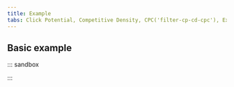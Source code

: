 ```yaml
---
title: Example
tabs: Click Potential, Competitive Density, CPC('filter-cp-cd-cpc'), Example('filter-cp-cd-cpc-code')
---
```


## Basic example

::: sandbox

<script lang="tsx">
import React, { useState } from 'react';
import Dropdown from '@semcore/ui/dropdown';
import { Flex } from '@semcore/ui/flex-box';
import Button from '@semcore/ui/button';
import { FilterTrigger } from '@semcore/ui/base-trigger';
import NeighborLocation from '@semcore/ui/neighbor-location';
import InputNumber from '@semcore/ui/input-number';
import { Text } from '@semcore/ui/typography';

const InputRange = ({ value: valueState, changeValue, ariaLabelledby, ...other }) => {
  const minRange = 1;
  const maxRange = 8;
  let revertValues = false;

  const handleChange = (key) => (value) => {
    if (revertValues) {
      revertValues = false;
    } else {
      valueState[key] = value;
      changeValue({ ...valueState });
    }
  };

  const handleBlur = () => {
    const { from, to } = valueState;
    if (from > to) {
      revertValues = true;
      changeValue({
        from: Math.max(to, minRange),
        to: Math.min(from, maxRange),
      });
    }
  };
  const { from, to } = valueState;

  return (
    <Flex {...other}>
      <NeighborLocation>
        <InputNumber>
          <InputNumber.Value
            min={minRange}
            max={maxRange}
            aria-labelledby={ariaLabelledby}
            placeholder='From'
            value={from}
            onChange={handleChange('from')}
            onBlur={handleBlur}
          />
          <InputNumber.Controls />
        </InputNumber>
        <InputNumber>
          <InputNumber.Value
            min={minRange}
            max={maxRange}
            aria-labelledby={ariaLabelledby}
            placeholder='To'
            value={to}
            onChange={handleChange('to')}
            onBlur={handleBlur}
          />
          <InputNumber.Controls />
        </InputNumber>
      </NeighborLocation>
    </Flex>
  );
};

const setTriggerText = ({ from, to }) => {
  if (from && to) {
    return `${from} - ${to}`;
  }
  if (from !== '' || to !== '') {
    return `${from !== '' ? from : to}`;
  }
  return null;
};

const Demo = () => {
  const [filters, setFilters] = useState(false);
  const [visible, setVisible] = useState(false);
  const [value, setValue] = useState({ from: '', to: '' });
  const [displayValue, setDisplayValue] = useState('');
  const clearAll = () => setFilters(false);
  const applyFilters = () => {
    const { from, to } = value;
    setVisible(false);
    setFilters(!!(from || to));
    setDisplayValue(setTriggerText(value));
  };

  const handleKeyDown = (e) => {
    if (e.key === 'Enter') {
      applyFilters();
    }
  };

  return (
    <Dropdown visible={visible} onVisibleChange={setVisible}>
      <Dropdown.Trigger
        placeholder='Competitive Density'
        empty={!filters}
        onClear={clearAll}
        tag={FilterTrigger}
      >
        {`Com.: ${displayValue}`}
      </Dropdown.Trigger>
      <Dropdown.Popper
        w='224px'
        p='8px 8px 16px'
        role='dialog'
        aria-labelledby='title-CD'
        aria-modal='false'
      >
        <Text id='title-CD' size={200} bold>
          Custom range
        </Text>
        <InputRange
          ariaLabelledby='title-CD'
          value={value}
          changeValue={setValue}
          my={2}
          onKeyDown={handleKeyDown}
        />
        <Button use='primary' theme='info' w='100%' onClick={applyFilters}>
          Apply
        </Button>
      </Dropdown.Popper>
    </Dropdown>
  );
};
</script>

:::
